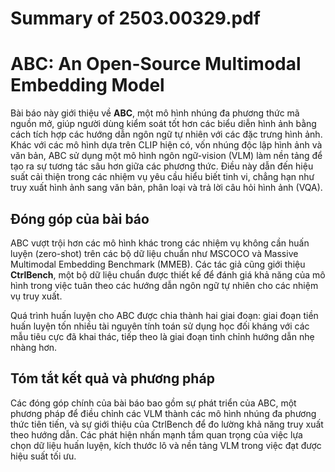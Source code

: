 # Summary of 2503.00329.pdf

# ABC: An Open-Source Multimodal Embedding Model

Bài báo này giới thiệu về **ABC**, một mô hình nhúng đa phương thức mã nguồn mở, giúp người dùng kiểm soát tốt hơn các biểu diễn hình ảnh bằng cách tích hợp các hướng dẫn ngôn ngữ tự nhiên với các đặc trưng hình ảnh. Khác với các mô hình dựa trên CLIP hiện có, vốn nhúng độc lập hình ảnh và văn bản, ABC sử dụng một mô hình ngôn ngữ-vision (VLM) làm nền tảng để tạo ra sự tương tác sâu hơn giữa các phương thức. Điều này dẫn đến hiệu suất cải thiện trong các nhiệm vụ yêu cầu hiểu biết tinh vi, chẳng hạn như truy xuất hình ảnh sang văn bản, phân loại và trả lời câu hỏi hình ảnh (VQA).

## Đóng góp của bài báo

ABC vượt trội hơn các mô hình khác trong các nhiệm vụ không cần huấn luyện (zero-shot) trên các bộ dữ liệu chuẩn như MSCOCO và Massive Multimodal Embedding Benchmark (MMEB). Các tác giả cũng giới thiệu **CtrlBench**, một bộ dữ liệu chuẩn được thiết kế để đánh giá khả năng của mô hình trong việc tuân theo các hướng dẫn ngôn ngữ tự nhiên cho các nhiệm vụ truy xuất. 

Quá trình huấn luyện cho ABC được chia thành hai giai đoạn: giai đoạn tiền huấn luyện tốn nhiều tài nguyên tính toán sử dụng học đối kháng với các mẫu tiêu cực đã khai thác, tiếp theo là giai đoạn tinh chỉnh hướng dẫn nhẹ nhàng hơn.

## Tóm tắt kết quả và phương pháp

Các đóng góp chính của bài báo bao gồm sự phát triển của ABC, một phương pháp để điều chỉnh các VLM thành các mô hình nhúng đa phương thức tiên tiến, và sự giới thiệu của CtrlBench để đo lường khả năng truy xuất theo hướng dẫn. Các phát hiện nhấn mạnh tầm quan trọng của việc lựa chọn dữ liệu huấn luyện, kích thước lô và nền tảng VLM trong việc đạt được hiệu suất tối ưu.
